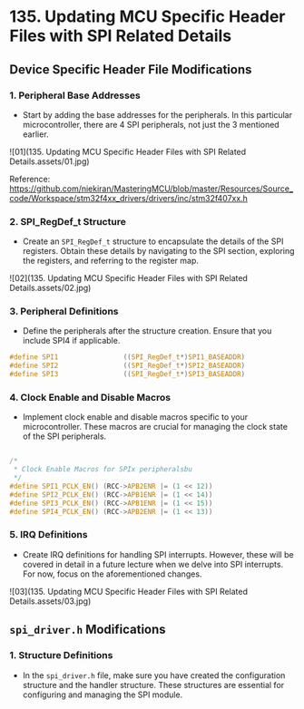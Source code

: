 # 135. Updating MCU Specific Header Files with SPI Related Details



## Device Specific Header File Modifications

### 1. Peripheral Base Addresses

- Start by adding the base addresses for the peripherals. In this particular microcontroller, there are 4 SPI peripherals, not just the 3 mentioned earlier.

![01](135. Updating MCU Specific Header Files with SPI Related Details.assets/01.jpg)

Reference: https://github.com/niekiran/MasteringMCU/blob/master/Resources/Source_code/Workspace/stm32f4xx_drivers/drivers/inc/stm32f407xx.h

### 2. SPI_RegDef_t Structure

- Create an `SPI_RegDef_t` structure to encapsulate the details of the SPI registers. Obtain these details by navigating to the SPI section, exploring the registers, and referring to the register map.

![02](135. Updating MCU Specific Header Files with SPI Related Details.assets/02.jpg)

### 3. Peripheral Definitions

- Define the peripherals after the structure creation. Ensure that you include SPI4 if applicable.

```c
#define SPI1  				((SPI_RegDef_t*)SPI1_BASEADDR)
#define SPI2  				((SPI_RegDef_t*)SPI2_BASEADDR)
#define SPI3  				((SPI_RegDef_t*)SPI3_BASEADDR)
```



### 4. Clock Enable and Disable Macros

- Implement clock enable and disable macros specific to your microcontroller. These macros are crucial for managing the clock state of the SPI peripherals.

```c

/*
 * Clock Enable Macros for SPIx peripheralsbu
 */
#define SPI1_PCLK_EN() (RCC->APB2ENR |= (1 << 12))
#define SPI2_PCLK_EN() (RCC->APB1ENR |= (1 << 14))
#define SPI3_PCLK_EN() (RCC->APB1ENR |= (1 << 15))
#define SPI4_PCLK_EN() (RCC->APB2ENR |= (1 << 13))
```



### 5. IRQ Definitions

- Create IRQ definitions for handling SPI interrupts. However, these will be covered in detail in a future lecture when we delve into SPI interrupts. For now, focus on the aforementioned changes.

![03](135. Updating MCU Specific Header Files with SPI Related Details.assets/03.jpg)

## `spi_driver.h` Modifications

### 1. Structure Definitions

- In the `spi_driver.h` file, make sure you have created the configuration structure and the handler structure. These structures are essential for configuring and managing the SPI module.
